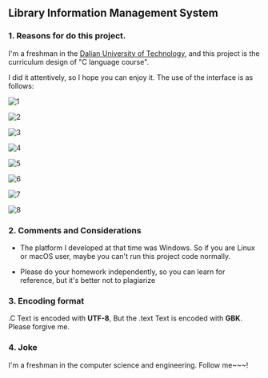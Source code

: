 ## Library Information Management System
### 1. Reasons for do this project.
I'm a freshman in the [Dalian University of Technology](https://www.dlut.edu.cn/), and this project is the curriculum design of "C language course". 

I did it attentively, so I hope you can enjoy it. The use of the interface is as follows: 

![1](https://pic1.zhimg.com/80/v2-e6ff3824cc79fc4ebc66fa7c3862ef71_hd.jpg)

![2](https://pic4.zhimg.com/80/v2-2daf25dad92e05a38190450b436b4735_hd.jpg)

![3](https://pic4.zhimg.com/80/v2-63573e0fdf72cdfdb1eb5a655b8d697a_hd.jpg)

![4](https://pic1.zhimg.com/80/v2-f98b1eb9f6e0b2fcfa8753c69d2d1401_hd.jpg)

![5](https://pic1.zhimg.com/80/v2-bcb1993b3651840013d47600e4fa4ce6_hd.jpg)

![6](https://pic4.zhimg.com/80/v2-b634788c96444d68a5e3670d8902748d_hd.jpg)

![7](https://pic1.zhimg.com/80/v2-f34567b98f75945e485d8c6330132d53_hd.jpg)

![8](https://pic1.zhimg.com/80/v2-5d302e37d1fa9161eb7ffc378bd15dd0_hd.jpg)

### 2. Comments and Considerations

* The platform I developed at that time was Windows. So if you are Linux or macOS user, maybe you can't run this project code normally. 

* Please do your homework independently, so you can learn for reference, but it's better not to plagiarize

### 3. Encoding format

.C Text is encoded with **UTF-8**, But the .text Text is encoded with **GBK**. Please forgive me.

### 4. Joke
 I'm a freshman in the computer science and engineering. Follow me~~~!
